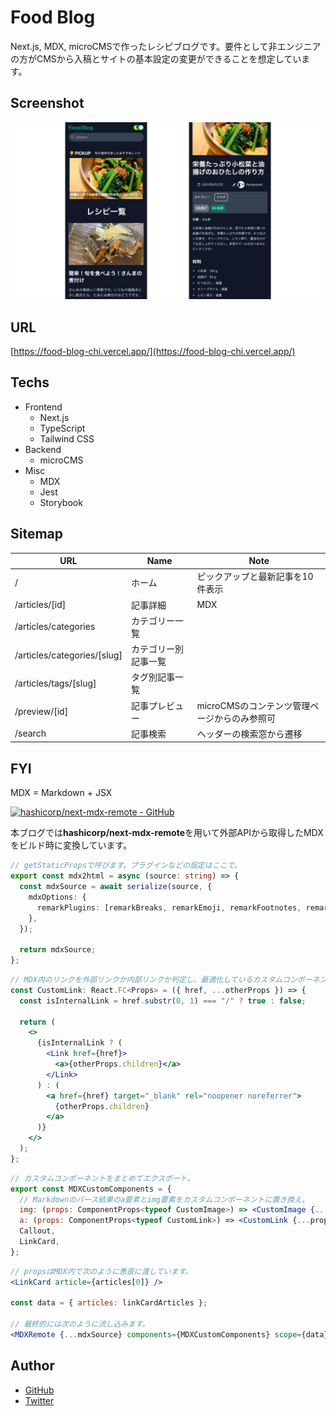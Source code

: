 # Food Blog

Next.js, MDX, microCMSで作ったレシピブログです。要件として非エンジニアの方がCMSから入稿とサイトの基本設定の変更ができることを想定しています。

## Screenshot

![Food Blog Screenshot](https://raw.githubusercontent.com/x7ddf74479jn5/next-portfolio/master/public/img/samples/food-blog-eyecatch.webp)

## URL

[https://food-blog-chi.vercel.app/](https://food-blog-chi.vercel.app/)

## Techs

- Frontend
  - Next.js
  - TypeScript
  - Tailwind CSS
- Backend
  - microCMS
- Misc
  - MDX
  - Jest
  - Storybook
  
## Sitemap

| URL                         | Name                 | Note                                         | 
| --------------------------- | -------------------- | -------------------------------------------- | 
| /                           | ホーム               | ピックアップと最新記事を10件表示             | 
| /articles/[id]              | 記事詳細             | MDX                                          | 
| /articles/categories        | カテゴリー一覧       |                                              | 
| /articles/categories/[slug] | カテゴリー別記事一覧 |                                              | 
| /articles/tags/[slug]       | タグ別記事一覧       |                                              | 
| /preview/[id]               | 記事プレビュー       | microCMSのコンテンツ管理ページからのみ参照可 | 
| /search                     | 記事検索             |  ヘッダーの検索窓から遷移                    | 

## FYI

MDX = Markdown + JSX

[![hashicorp/next-mdx-remote - GitHub](https://gh-card.dev/repos/hashicorp/next-mdx-remote.svg)](https://github.com/hashicorp/next-mdx-remote)

本ブログでは**hashicorp/next-mdx-remote**を用いて外部APIから取得したMDXをビルド時に変換しています。

```ts
// getStaticPropsで呼びます。プラグインなどの設定はここで。
export const mdx2html = async (source: string) => {
  const mdxSource = await serialize(source, {
    mdxOptions: {
      remarkPlugins: [remarkBreaks, remarkEmoji, remarkFootnotes, remarkSlug, remarkUnwrapImages],
    },
  });

  return mdxSource;
};
```

```jsx
// MDX内のリンクを外部リンクか内部リンクか判定し、最適化しているカスタムコンポーネントの例です。
const CustomLink: React.FC<Props> = ({ href, ...otherProps }) => {
  const isInternalLink = href.substr(0, 1) === "/" ? true : false;

  return (
    <>
      {isInternalLink ? (
        <Link href={href}>
          <a>{otherProps.children}</a>
        </Link>
      ) : (
        <a href={href} target="_blank" rel="noopener noreferrer">
          {otherProps.children}
        </a>
      )}
    </>
  );
};
```

```jsx
// カスタムコンポーネントをまとめてエクスポート。
export const MDXCustomComponents = {
  // Markdownのパース結果のa要素とimg要素をカスタムコンポーネントに置き換え。
  img: (props: ComponentProps<typeof CustomImage>) => <CustomImage {...props} />,
  a: (props: ComponentProps<typeof CustomLink>) => <CustomLink {...props} />,
  Callout,
  LinkCard,
};
```

```jsx
// propsはMDX内で次のように愚直に渡しています。
<LinkCard article={articles[0]} />

const data = { articles: linkCardArticles };

// 最終的には次のように流し込みます。
<MDXRemote {...mdxSource} components={MDXCustomComponents} scope={data} />
```

## Author

- [GitHub](https://github.com/x7ddf74479jn5)
- [Twitter](https://twitter.com/pandashark6)
